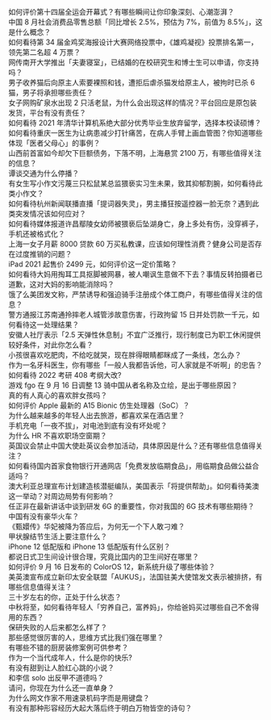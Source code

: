 如何评价第十四届全运会开幕式？有哪些瞬间让你印象深刻、心潮澎湃？  
中国 8 月社会消费品零售总额「同比增长 2.5%，预估为 7%，前值为 8.5%」，这是什么概念？  
如何看待第 34 届金鸡奖海报设计大赛网络投票中，《雄鸡凝视》投票排名第一，领先第二名超 4 万票？  
网传南开大学推出「夫妻寝室」，已结婚的在校研究生和博士生可以申请，你支持吗？  
男子收养猫后向原主人索要裸照和钱，遭拒后虐杀猫发给原主人，被拘时已杀 6 猫，男子将承担哪些责任？  
女子网购矿泉水出现 2 只活老鼠，为什么会出现这样的情况？平台回应是原包装发货，平台有没有责任？  
如何看待 2021 年清华计算机系绝大部分优秀毕业生放弃留学，选择本校读硕博？  
如何看待重庆一医生为让病患减少打针痛苦，在病人手臂上画血管图？你知道哪些体现「医者父母心」的事例？  
山西前首富如今却欠下巨额债务，下落不明，上海悬赏 2100 万，有哪些值得关注的信息？  
谭谈交通为什么停播？  
有女生写小作文污蔑三只松鼠某总监猥亵实习生未果，致其抑郁割腕，如何看待此类小作文？  
如何看待杭州新闻联播直播「提词器失灵」，男主播狂按遥控器一脸无奈？遇到此类突发情况该如何应对？  
如何看待媒体报道许昌鄢陵女幼师被猥亵后坠湖身亡，身上多处有伤，没穿裤子，手机还被格式化？  
上海一女子月薪 8000 贷款 60 万买私教课，应该如何理性消费？健身公司是否存在过度推销的问题？  
iPad 2021 起售价 2499 元，如何评价这一定价策略？  
如何看待大妈用掏耳工具抠脚被网暴，被人嘲讽生意做不下去？事情反转拍摄者已道歉，这对大妈的影响能消除吗？  
饿了么美团发文称，严禁诱导和强迫骑手注册成个体工商户，有哪些值得关注的信息？  
警方通报江苏南通拎摔老人城管涉故意伤害，行政拘留 15 日并处罚款一千元，如何看待这一处理结果？  
安徽人社厅表示「2.5 天弹性休息制」不宜广泛推行，现行制度已为职工休闲提供较好条件，对此你怎么看？  
小孩很喜欢吃肥肉，不给吃就哭，现在胖得眼睛都眯成了一条线，怎么办？  
作为一名牙科医生，你有哪些「一般人我都告诉他，可人家就是不听啊」的忠告？  
如何看待 2022 考研 408 考纲大改?  
游戏 fgo 在 9 月 16 日调整 13 骑中国从者名称及立绘，是出于哪些原因？  
真的有人真心的喜欢胖女孩吗？  
如何评价 Apple 最新的 A15 Bionic 仿生处理器（SoC）？  
为什么越来越多的年轻人出去旅游，都喜欢呆在酒店里？  
手机充电「一夜不拔」，对电池到底有没有坏处呢？  
为什么 HR 不喜欢职场空窗期？  
英国议会禁止中国大使赴英议会参加活动，具体原因是什么？还有哪些信息值得关注？  
如何看待国内首家食物银行开通网店「免费发放临期食品」，用临期食品做公益合适吗？  
澳大利亚总理宣布计划建造核潜艇编队，美国表示「将提供帮助」。如何看待美澳这一举动？对周边局势有何影响？  
任正非在最新讲话中谈到研发 6G 的重要性，你对我国的 6G 技术有哪些期待？  
中国有没有豪华火车？  
《甄嬛传》华妃被降为答应后，为何无一个下人敢刁难？  
甲状腺结节生活上要注意什么？  
iPhone 12 低配版和 iPhone 13 低配版有什么区别？  
都说日式卫生间设计很合理，究竟比国内的卫生间好在哪里？  
如何评价 9 月 16 日发布的 ColorOS 12，新系统升级了哪些体验？  
美英澳宣布成立新印太安全联盟「AUKUS」，法国驻美大使馆发文表示被排挤，有哪些信息值得关注？  
三十岁左右的你，正处于什么状态？  
中秋将至，如何看待年轻人「穷养自己，富养妈」，你给爸妈买过哪些自己不舍得用的东西？  
保研失败的人后来都怎么样了？  
那些感觉很厉害的人，思维方式比我们强在哪里？  
有哪些不错的厨房装修案例可供参考？  
作为一个当代成年人，什么是你的快乐?  
有没有甜到让人脸红心跳的小说？  
和李信 solo 出反甲不道德吗？  
请问，你现在为什么还一直单身？  
为什么网文作家不用速录机码字而是用键盘？  
有没有那种形容经历大起大落后终于明白万物皆空的诗句？  
